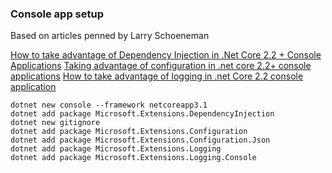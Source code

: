 ### Console app setup

Based on articles penned by Larry Schoeneman

[How to take advantage of Dependency Injection in .Net Core 2.2 + Console Applications](https://medium.com/swlh/how-to-take-advantage-of-dependency-injection-in-net-core-2-2-console-applications-274e50a6c350)
[Taking advantage of configuration in .net core 2.2+ console applications](https://medium.com/@lschoeneman/taking-advantage-configuration-in-net-core-2-2-console-applications-edbcdb2e2c1b)
[How to take advantage of logging in .net Core 2.2 console application](https://medium.com/@lschoeneman/how-to-take-advantage-of-logging-in-net-core-2-2-console-applications-e9266f93892d)

```
dotnet new console --framework netcoreapp3.1
dotnet add package Microsoft.Extensions.DependencyInjection
dotnet new gitignore
dotnet add package Microsoft.Extensions.Configuration
dotnet add package Microsoft.Extensions.Configuration.Json
dotnet add package Microsoft.Extensions.Logging
dotnet add package Microsoft.Extensions.Logging.Console
```